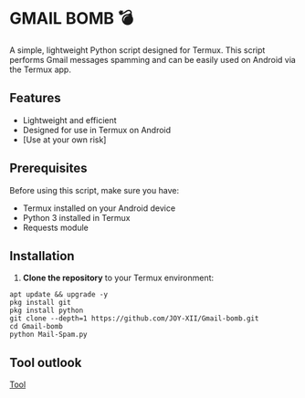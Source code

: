 # GMAIL BOMB 💣 

A simple, lightweight Python script designed for Termux. This script performs Gmail messages spamming and can be easily used on Android via the Termux app.

## Features

- Lightweight and efficient
- Designed for use in Termux on Android
- [Use at your own risk]

## Prerequisites

Before using this script, make sure you have:

- Termux installed on your Android device
- Python 3 installed in Termux
- Requests module

## Installation

1. **Clone the repository** to your Termux environment:

```
apt update && upgrade -y
pkg install git
pkg install python
git clone --depth=1 https://github.com/JOY-XII/Gmail-bomb.git
cd Gmail-bomb
python Mail-Spam.py
```
## Tool outlook 
[Tool](image/Picsart_24-11-06_02-16-15-532.jpg)
   
